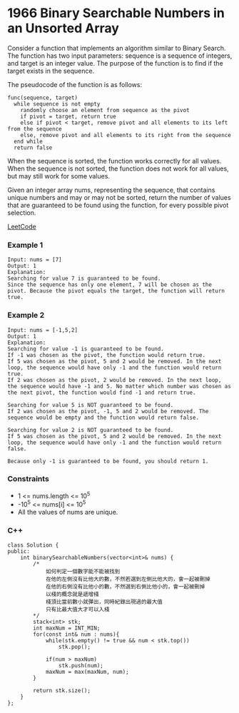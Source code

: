 # 1966 Binary Searchable Numbers in an Unsorted Array

Consider a function that implements an algorithm similar to Binary Search. The function has two input parameters: sequence is a sequence of integers, and target is an integer value. The purpose of the function is to find if the target exists in the sequence.

The pseudocode of the function is as follows:

```
func(sequence, target)
  while sequence is not empty
    randomly choose an element from sequence as the pivot
    if pivot = target, return true
    else if pivot < target, remove pivot and all elements to its left from the sequence
    else, remove pivot and all elements to its right from the sequence
  end while
  return false
```

When the sequence is sorted, the function works correctly for all values. When the sequence is not sorted, the function does not work for all values, but may still work for some values.

Given an integer array nums, representing the sequence, that contains unique numbers and may or may not be sorted, return the number of values that are guaranteed to be found using the function, for every possible pivot selection.
 

[LeetCode](https://leetcode.cn/problems/binary-searchable-numbers-in-an-unsorted-array/)

### Example 1

```
Input: nums = [7]
Output: 1
Explanation: 
Searching for value 7 is guaranteed to be found.
Since the sequence has only one element, 7 will be chosen as the pivot. Because the pivot equals the target, the function will return true.
```

### Example 2

```
Input: nums = [-1,5,2]
Output: 1
Explanation: 
Searching for value -1 is guaranteed to be found.
If -1 was chosen as the pivot, the function would return true.
If 5 was chosen as the pivot, 5 and 2 would be removed. In the next loop, the sequence would have only -1 and the function would return true.
If 2 was chosen as the pivot, 2 would be removed. In the next loop, the sequence would have -1 and 5. No matter which number was chosen as the next pivot, the function would find -1 and return true.

Searching for value 5 is NOT guaranteed to be found.
If 2 was chosen as the pivot, -1, 5 and 2 would be removed. The sequence would be empty and the function would return false.

Searching for value 2 is NOT guaranteed to be found.
If 5 was chosen as the pivot, 5 and 2 would be removed. In the next loop, the sequence would have only -1 and the function would return false.

Because only -1 is guaranteed to be found, you should return 1.
```

 

### Constraints

* 1 <= nums.length <= 10<sup>5</sup>
* -10<sup>5</sup> <= nums[i] <= 10<sup>5</sup>
* All the values of nums are unique.


### C++ 

```
class Solution {
public:
    int binarySearchableNumbers(vector<int>& nums) {
        /*
            如何判定一個數字能不能被找到
            在他的左側沒有比他大的數，不然若選到左側比他大的，會一起被刪掉
            在他的右側沒有比他小的數，不然選到右側比他小的，會一起被刪掉
            以棧的概念就是遞增棧
            棧頂比當前數小就彈出，同時紀錄出現過的最大值
            只有比最大值大才可以入棧            
        */
        stack<int> stk;
        int maxNum = INT_MIN;
        for(const int& num : nums){
            while(stk.empty() != true && num < stk.top())
                stk.pop();
            
            if(num > maxNum)
                stk.push(num);
            maxNum = max(maxNum, num);
        }
        
        return stk.size();
    }
};
```